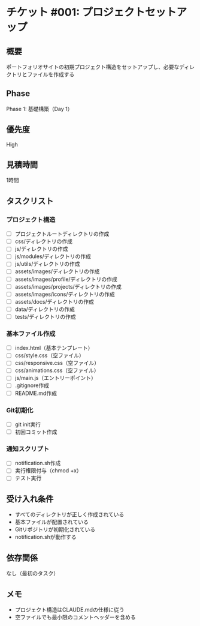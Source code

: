 # チケット #001: プロジェクトセットアップ

## 概要
ポートフォリオサイトの初期プロジェクト構造をセットアップし、必要なディレクトリとファイルを作成する

## Phase
Phase 1: 基礎構築（Day 1）

## 優先度
High

## 見積時間
1時間

## タスクリスト

### プロジェクト構造
- [ ] プロジェクトルートディレクトリの作成
- [ ] css/ディレクトリの作成
- [ ] js/ディレクトリの作成
- [ ] js/modules/ディレクトリの作成
- [ ] js/utils/ディレクトリの作成
- [ ] assets/images/ディレクトリの作成
- [ ] assets/images/profile/ディレクトリの作成
- [ ] assets/images/projects/ディレクトリの作成
- [ ] assets/images/icons/ディレクトリの作成
- [ ] assets/docs/ディレクトリの作成
- [ ] data/ディレクトリの作成
- [ ] tests/ディレクトリの作成

### 基本ファイル作成
- [ ] index.html（基本テンプレート）
- [ ] css/style.css（空ファイル）
- [ ] css/responsive.css（空ファイル）
- [ ] css/animations.css（空ファイル）
- [ ] js/main.js（エントリーポイント）
- [ ] .gitignore作成
- [ ] README.md作成

### Git初期化
- [ ] git init実行
- [ ] 初回コミット作成

### 通知スクリプト
- [ ] notification.sh作成
- [ ] 実行権限付与（chmod +x）
- [ ] テスト実行

## 受け入れ条件
- すべてのディレクトリが正しく作成されている
- 基本ファイルが配置されている
- Gitリポジトリが初期化されている
- notification.shが動作する

## 依存関係
なし（最初のタスク）

## メモ
- プロジェクト構造はCLAUDE.mdの仕様に従う
- 空ファイルでも最小限のコメントヘッダーを含める